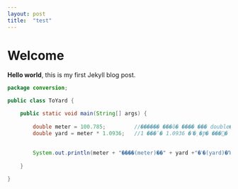 ```yaml
---
layout: post
title:  "test"
---
```


# Welcome

**Hello world**, this is my first Jekyll blog post.

```java
package conversion;

public class ToYard {

	public static void main(String[] args) {
		
		double meter = 100.785; 		//������ ���õ� ���� ��� double������ ����
		double yard = meter * 1.0936;   //1 ���ʹ� 1.0936 �ߵ��̹Ƿ� ���͸� �ߵ�� ��ȯ�ϱ����� ���Ϳ� �ߵ带 ����
		
		
		System.out.println(meter + "����(meter)��" + yard +"�ߵ�(yard)�Դϴ�.");  // ���͸� �ߵ�� ��ȯ�� �� ���
		
	}

}
```
